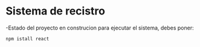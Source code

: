 <h1>Sistema de recistro</h1>
-Estado del proyecto en construcion
para ejecutar el sistema, debes poner:

```npm istall react```
